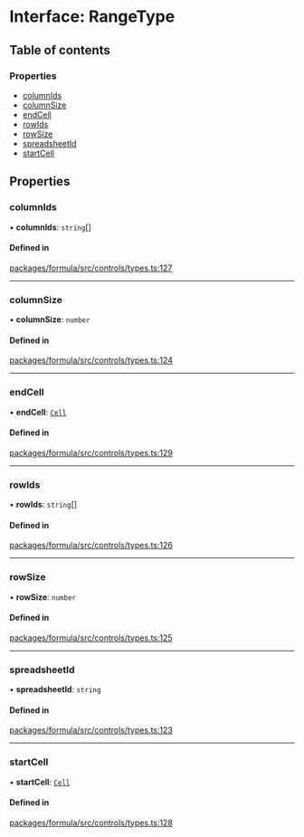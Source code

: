 # Interface: RangeType

## Table of contents

### Properties

- [columnIds](RangeType.md#columnids)
- [columnSize](RangeType.md#columnsize)
- [endCell](RangeType.md#endcell)
- [rowIds](RangeType.md#rowids)
- [rowSize](RangeType.md#rowsize)
- [spreadsheetId](RangeType.md#spreadsheetid)
- [startCell](RangeType.md#startcell)

## Properties

### <a id="columnids" name="columnids"></a> columnIds

• **columnIds**: `string`[]

#### Defined in

[packages/formula/src/controls/types.ts:127](https://github.com/mashcard/mashcard/blob/main/packages/formula/src/controls/types.ts#L127)

---

### <a id="columnsize" name="columnsize"></a> columnSize

• **columnSize**: `number`

#### Defined in

[packages/formula/src/controls/types.ts:124](https://github.com/mashcard/mashcard/blob/main/packages/formula/src/controls/types.ts#L124)

---

### <a id="endcell" name="endcell"></a> endCell

• **endCell**: [`Cell`](Cell.md)

#### Defined in

[packages/formula/src/controls/types.ts:129](https://github.com/mashcard/mashcard/blob/main/packages/formula/src/controls/types.ts#L129)

---

### <a id="rowids" name="rowids"></a> rowIds

• **rowIds**: `string`[]

#### Defined in

[packages/formula/src/controls/types.ts:126](https://github.com/mashcard/mashcard/blob/main/packages/formula/src/controls/types.ts#L126)

---

### <a id="rowsize" name="rowsize"></a> rowSize

• **rowSize**: `number`

#### Defined in

[packages/formula/src/controls/types.ts:125](https://github.com/mashcard/mashcard/blob/main/packages/formula/src/controls/types.ts#L125)

---

### <a id="spreadsheetid" name="spreadsheetid"></a> spreadsheetId

• **spreadsheetId**: `string`

#### Defined in

[packages/formula/src/controls/types.ts:123](https://github.com/mashcard/mashcard/blob/main/packages/formula/src/controls/types.ts#L123)

---

### <a id="startcell" name="startcell"></a> startCell

• **startCell**: [`Cell`](Cell.md)

#### Defined in

[packages/formula/src/controls/types.ts:128](https://github.com/mashcard/mashcard/blob/main/packages/formula/src/controls/types.ts#L128)
